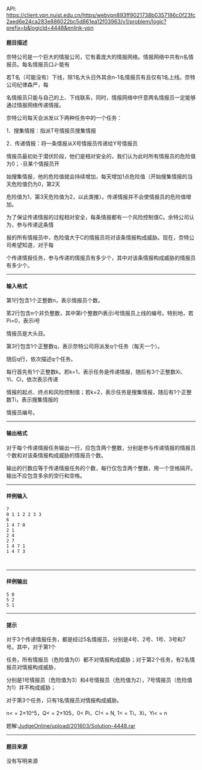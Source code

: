 API: https://client.vpn.nuist.edu.cn/https/webvpn893ff9021738b0357186c0f23fc2aed6e24ca283e886022bc5d861ea12f03963/v1/problem/logic?prefix=b&logicId=4448&enlink-vpn

#### 题目描述

奈特公司是一个巨大的情报公司，它有着庞大的情报网络。情报网络中共有n名情报员。每名情报员口J-能有

若T名（可能没有）下线，除1名大头日外其余n-1名情报员有且仅有1名上线。奈特公司纪律森严，每

名情报员只能与自己的上、下线联系，同时，情报网络中仟意两名情报员一定能够通过情报网络传递情报。

奈特公司每天会派发以下两种任务中的一个任务：

1．搜集情报：指派T号情报员搜集情报

2．传递情报：将一条情报从X号情报员传递给Y号情报员

情报员最初处于潜伏阶段，他们是相对安全的，我们认为此时所有情报员的危险值为0；-旦某个情报员开

始搜集情报，他的危险值就会持续增加，每天增加1点危险值（开始搜集情报的当天危险值仍为0，第2天

危险值为1，第3天危险值为2，以此类推）。传递情报并不会使情报员的危险值增加。

为了保证传递情报的过程相对安全，每条情报都有一个风险控制值C。余特公司认为，参与传递这条情

报的所有情报员中，危险值大于C的情报员将对该条情报构成威胁。现在，奈特公司希望知道，对于每

个传递情报任务，参与传递的情报员有多少个，其中对该条情报构成威胁的情报员有多少个。

---

#### 输入格式

第1行包含1个正整数n，表示情报员个数。

笫2行包含n个非负整数，其中第i个整数Pi表示i号情报员上线的编号。特别地，若Pi=0，表示i号

情报员是大头目。

第3行包含1个正整数q，表示奈特公司将派发q个任务（每天一个）。

随后q行，依次描述q个任务。

每行首先有1个正整数k。若k=1，表示任务是传递情报，随后有3个正整数Xi、Yi、Ci，依次表示传递

情报的起点、终点和风险控制值；若k=2，表示任务是搜集情报，随后有1个正整数Ti，表示搜集情报的

情报员编号。

---

#### 输出格式

对于每个传递情报任务输出一行，应包含两个整数，分别是参与传递情报的情报员个数和对该条情报构成威胁的情报员个数。

输出的行数应等于传递情报任务的个数，每行仅包含两个整数，用一个空格隔开。输出不应包含多余的空行和空格。

---

#### 样例输入
```
7
0 1 1 2 2 3 3 
6
1 4 7 0
2 1
2 4
2 7
1 4 7 1
1 4 7 3



```

---

#### 样例输出
```
5 0
5 2
5 1
```

---

#### 提示

对于3个传递情报任务，都是经过5名情报员，分别是4号、2号、1号、3号和7号。其中，对于第1个

任务，所有情报员（危险值为0）都不对情报构成威胁；对于第2个任务，有2名情报员对情报构成威胁，

分别是1号情报员（危险值为3）和4号情报员（危险值为2），7号情报员（危险值为1）并不构成威胁；

对于第3个任务，只有1名情报员对情报构成威胁。

n< = 2×10^5，Q< = 2×105，0< Pi，C!< = N, 1< = Ti，Xi，Yi< = n

题解:[JudgeOnline/upload/201603/Solution-4448.rar](/JudgeOnline/upload/201603/Solution-4448.rar)

---

#### 题目来源

没有写明来源